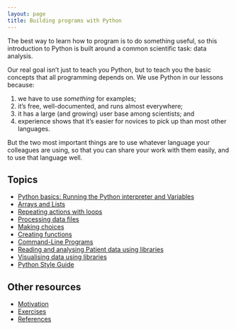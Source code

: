 ```yaml
---
layout: page
title: Building programs with Python
---
```


The best way to learn how to program is to do something useful, so this introduction to Python is built around a common scientific task: data analysis.

Our real goal isn’t just to teach you Python, but to teach you the basic concepts that all programming depends on. We use Python in our lessons because:

1. we have to use *something* for examples;
2. it’s free, well-documented, and runs almost everywhere;
3. it has a large (and growing) user base among scientists; and
4. experience shows that it’s easier for novices to pick up than most other languages.

But the two most important things are to use whatever language your colleagues are using, so that you can share your work with them easily, and to use that language well.

## Topics

*  [Python basics: Running the Python interpreter and Variables](01-basic.html)
*  [Arrays and Lists](02-lists.html)
*  [Repeating actions with loops](03-loops.html)
*  [Processing data files](04-files.html)
*  [Making choices](05-cond.html)
*  [Creating functions](06-functions.html)
*  [Command-Line Programs](07-cmdline.html)
*  [Reading and analysing Patient data using libraries](08-numpy.html)
*  [Visualising data using libraries](09-matplotlib.html)
*  [Python Style Guide](09-Python-style-guide.html)

## Other resources

*  [Motivation](motivation.html)
*  [Exercises](Challenges.html)
*  [References](../../reference.html)

